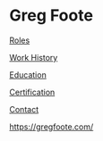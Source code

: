 <h1>Greg Foote</h1>

<p><a href="/roles">Roles</a></p>
<p><a href="/history">Work History</a></p>
<p><a href="/education">Education</a></p>
<p><a href="/certification">Certification</a></p>
<p><a href="/contact">Contact</a></p>

https://gregfoote.com/

<!--
### Hi there 👋

**gregfoote/gregfoote** is a ✨ _special_ ✨ repository because its `README.md` (this file) appears on your GitHub profile.

Here are some ideas to get you started:

- 🔭 I’m currently working on ...
- 🌱 I’m currently learning ...
- 👯 I’m looking to collaborate on ...
- 🤔 I’m looking for help with ...
- 💬 Ask me about ...
- 📫 How to reach me: ...
- 😄 Pronouns: ...
- ⚡ Fun fact: ...
-->
